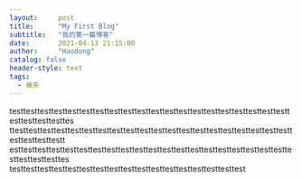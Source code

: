 ```yaml
---
layout:     post
title:      "My First Blog"
subtitle:   "我的第一篇博客"
date:       2021-04-13 21:15:00
author:     "Haodong"
catalog: false
header-style: text
tags:
  - 被夹
---
```


testtesttesttesttesttesttesttesttesttesttesttesttesttesttesttesttesttesttesttesttesttesttesttesttes
ttesttesttesttesttesttesttesttesttesttesttesttesttesttesttesttesttesttesttesttesttesttesttesttestt
esttesttesttesttesttesttesttesttesttesttesttesttesttesttesttesttesttesttesttesttesttesttesttesttes
testtesttesttesttesttesttesttesttesttesttesttesttesttesttesttesttest

